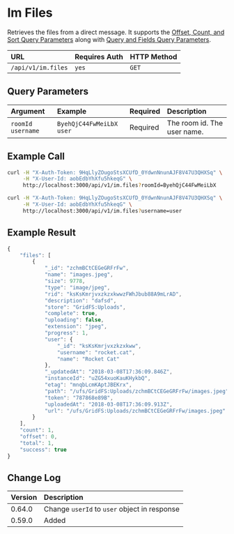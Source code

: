 # Im Files

Retrieves the files from a direct message. It supports the [Offset, Count, and Sort Query Parameters](../offset-and-count-and-sort-info.md) along with [Query and Fields Query Parameters](../query-and-fields-info.md).

| URL | Requires Auth | HTTP Method |
| :--- | :--- | :--- |
| `/api/v1/im.files` | `yes` | `GET` |

## Query Parameters

| Argument | Example | Required | Description |
| :--- | :--- | :--- | :--- |
| `roomId`    `username` | `ByehQjC44FwMeiLbX`    `user` | Required | The room id.    The user name. |

## Example Call

```bash
curl -H "X-Auth-Token: 9HqLlyZOugoStsXCUfD_0YdwnNnunAJF8V47U3QHXSq" \
     -H "X-User-Id: aobEdbYhXfu5hkeqG" \
     http://localhost:3000/api/v1/im.files?roomId=ByehQjC44FwMeiLbX
```

```bash
curl -H "X-Auth-Token: 9HqLlyZOugoStsXCUfD_0YdwnNnunAJF8V47U3QHXSq" \
     -H "X-User-Id: aobEdbYhXfu5hkeqG" \
     http://localhost:3000/api/v1/im.files?username=user
```

## Example Result

```javascript
{
    "files": [
        {
            "_id": "zchmBCtCEGeGRFrFw",
            "name": "images.jpeg",
            "size": 9778,
            "type": "image/jpeg",
            "rid": "ksKsKmrjvxzkzxkwwzFWhJbub88A9mLrAD",
            "description": "dafsd",
            "store": "GridFS:Uploads",
            "complete": true,
            "uploading": false,
            "extension": "jpeg",
            "progress": 1,
            "user": {
                "_id": "ksKsKmrjvxzkzxkww",
                "username": "rocket.cat",
                "name": "Rocket Cat"
            },
            "_updatedAt": "2018-03-08T17:36:09.846Z",
            "instanceId": "uZG54xuoKauKHykbQ",
            "etag": "mnqbLcmKAptJBEKrx",
            "path": "/ufs/GridFS:Uploads/zchmBCtCEGeGRFrFw/images.jpeg",
            "token": "787868e89B",
            "uploadedAt": "2018-03-08T17:36:09.913Z",
            "url": "/ufs/GridFS:Uploads/zchmBCtCEGeGRFrFw/images.jpeg"
        }
    ],
    "count": 1,
    "offset": 0,
    "total": 1,
    "success": true
}
```

## Change Log

| Version | Description |
| :--- | :--- |
| 0.64.0 | Change `userId` to `user` object in response |
| 0.59.0 | Added |

